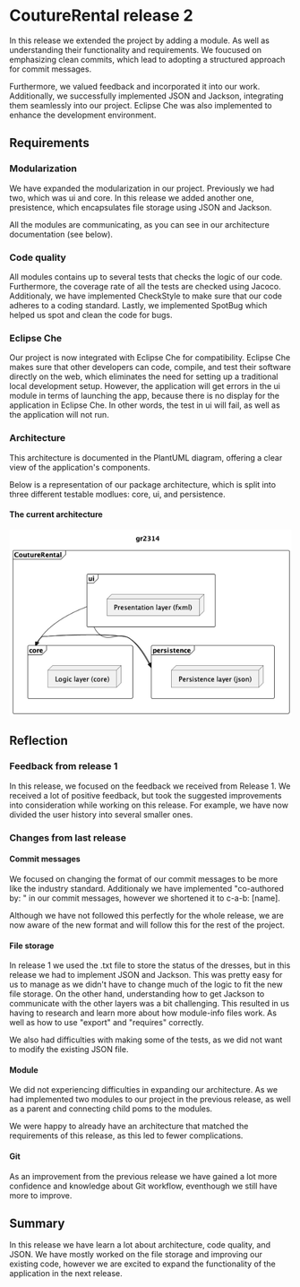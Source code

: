 # CoutureRental release 2

In this release we extended the project by adding a module. As well as understanding their functionality and requirements. We foucused on emphasizing clean commits, which lead to adopting a structured approach for commit messages.

Furthermore, we valued feedback and incorporated it into our work. Additionally, we successfully implemented JSON and Jackson, integrating them seamlessly into our project. Eclipse Che was also implemented to enhance the development environment.

## Requirements

### Modularization

We have expanded the modularization in our project. Previously we had two, which was ui and core. In this release we added another one, presistence, which encapsulates file storage using JSON and Jackson.

All the modules are communicating, as you can see in our architecture documentation (see below).

### Code quality

All modules contains up to several tests that checks the logic of our code. Furthermore, the coverage rate of all the tests are checked using Jacoco. Additionaly, we have implemented CheckStyle to make sure that our code adheres to a coding standard. Lastly, we implemented SpotBug which helped us spot and clean the code for bugs.

### Eclipse Che

Our project is now integrated with Eclipse Che for compatibility. Eclipse Che makes sure that other developers can code, compile, and test their software directly on the web, which eliminates the need for setting up a traditional local development setup.
However, the application will get errors in the ui module in terms of launching the app, because there is no display for the application in Eclipse Che. In other words, the test in ui will fail, as well as the application will not run. 

### Architecture

This architecture is documented in the PlantUML diagram, offering a clear view of the application's components.

Below is a representation of our package architecture, which is split into three different testable modlues: core, ui, and persistence.

#### The current architecture

![CoutureRental Architecture](/CoutureRental/pictures/packageDiagram.png)

## Reflection

### Feedback from release 1

In this release, we focused on the feedback we received from Release 1. We received a lot of positive feedback, but took the suggested improvements into consideration while working on this release. For example, we have now divided the user history into several smaller ones.

### Changes from last release

#### Commit messages

We focused on changing the format of our commit messages to be more like the industry standard. Additionaly we have implemented "co-authored by: " in our commit messages, however we shortened it to c-a-b: [name].

Although we have not followed this perfectly for the whole release, we are now aware of the new format and will follow this for the rest of the project.

#### File storage

In release 1 we used the .txt file to store the status of the dresses, but in this release we had to implement JSON and Jackson. This was pretty easy for us to manage as we didn't have to change much of the logic to fit the new file storage. On the other hand, understanding how to get Jackson to communicate with the other layers was a bit challenging. This resulted in us having to research and learn more about how module-info files work. As well as how to use "export" and "requires" correctly.

We also had difficulties with making some of the tests, as we did not want to modify the existing JSON file.


#### Module

We did not experiencing difficulties in expanding our architecture. As we had implemented two modules to our project in the previous release, as well as a parent and connecting child poms to the modules.

We were happy to already have an architecture that matched the requirements of this release, as this led to fewer complications.

#### Git

As an improvement from the previous release we have gained a lot more confidence and knowledge about Git workflow, eventhough we still have more to improve.

## Summary

In this release we have learn a lot about architecture, code quality, and JSON. We have mostly worked on the file storage and improving our existing code, however we are excited to expand the functionality of the application in the next release.
